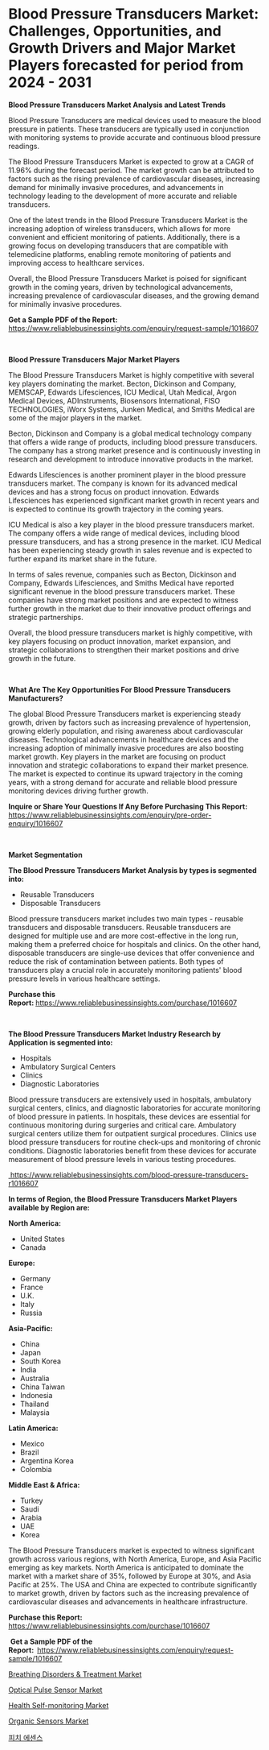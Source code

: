 <p><h1>Blood Pressure Transducers Market: Challenges, Opportunities, and Growth Drivers and Major Market Players forecasted for period from 2024 - 2031</h1></p><p><strong>Blood Pressure Transducers Market Analysis and Latest Trends</strong></p>
<p><p>Blood Pressure Transducers are medical devices used to measure the blood pressure in patients. These transducers are typically used in conjunction with monitoring systems to provide accurate and continuous blood pressure readings.</p><p>The Blood Pressure Transducers Market is expected to grow at a CAGR of 11.96% during the forecast period. The market growth can be attributed to factors such as the rising prevalence of cardiovascular diseases, increasing demand for minimally invasive procedures, and advancements in technology leading to the development of more accurate and reliable transducers.</p><p>One of the latest trends in the Blood Pressure Transducers Market is the increasing adoption of wireless transducers, which allows for more convenient and efficient monitoring of patients. Additionally, there is a growing focus on developing transducers that are compatible with telemedicine platforms, enabling remote monitoring of patients and improving access to healthcare services.</p><p>Overall, the Blood Pressure Transducers Market is poised for significant growth in the coming years, driven by technological advancements, increasing prevalence of cardiovascular diseases, and the growing demand for minimally invasive procedures.</p></p>
<p><strong>Get a Sample PDF of the Report:&nbsp;</strong> <a href="https://www.reliablebusinessinsights.com/enquiry/request-sample/1016607">https://www.reliablebusinessinsights.com/enquiry/request-sample/1016607</a></p>
<p>&nbsp;</p>
<p><strong>Blood Pressure Transducers Major Market Players</strong></p>
<p><p>The Blood Pressure Transducers Market is highly competitive with several key players dominating the market. Becton, Dickinson and Company, MEMSCAP, Edwards Lifesciences, ICU Medical, Utah Medical, Argon Medical Devices, ADInstruments, Biosensors International, FISO TECHNOLOGIES, iWorx Systems, Junken Medical, and Smiths Medical are some of the major players in the market.</p><p>Becton, Dickinson and Company is a global medical technology company that offers a wide range of products, including blood pressure transducers. The company has a strong market presence and is continuously investing in research and development to introduce innovative products in the market.</p><p>Edwards Lifesciences is another prominent player in the blood pressure transducers market. The company is known for its advanced medical devices and has a strong focus on product innovation. Edwards Lifesciences has experienced significant market growth in recent years and is expected to continue its growth trajectory in the coming years.</p><p>ICU Medical is also a key player in the blood pressure transducers market. The company offers a wide range of medical devices, including blood pressure transducers, and has a strong presence in the market. ICU Medical has been experiencing steady growth in sales revenue and is expected to further expand its market share in the future.</p><p>In terms of sales revenue, companies such as Becton, Dickinson and Company, Edwards Lifesciences, and Smiths Medical have reported significant revenue in the blood pressure transducers market. These companies have strong market positions and are expected to witness further growth in the market due to their innovative product offerings and strategic partnerships.</p><p>Overall, the blood pressure transducers market is highly competitive, with key players focusing on product innovation, market expansion, and strategic collaborations to strengthen their market positions and drive growth in the future.</p></p>
<p>&nbsp;</p>
<p><strong>What Are The Key Opportunities For Blood Pressure Transducers Manufacturers?</strong></p>
<p><p>The global Blood Pressure Transducers market is experiencing steady growth, driven by factors such as increasing prevalence of hypertension, growing elderly population, and rising awareness about cardiovascular diseases. Technological advancements in healthcare devices and the increasing adoption of minimally invasive procedures are also boosting market growth. Key players in the market are focusing on product innovation and strategic collaborations to expand their market presence. The market is expected to continue its upward trajectory in the coming years, with a strong demand for accurate and reliable blood pressure monitoring devices driving further growth.</p></p>
<p><strong>Inquire or Share Your Questions If Any Before Purchasing This Report:</strong> <a href="https://www.reliablebusinessinsights.com/enquiry/pre-order-enquiry/1016607">https://www.reliablebusinessinsights.com/enquiry/pre-order-enquiry/1016607</a></p>
<p>&nbsp;</p>
<p><strong>Market Segmentation</strong></p>
<p><strong>The Blood Pressure Transducers Market Analysis by types is segmented into:</strong></p>
<p><ul><li>Reusable Transducers</li><li>Disposable Transducers</li></ul></p>
<p><p>Blood pressure transducers market includes two main types - reusable transducers and disposable transducers. Reusable transducers are designed for multiple use and are more cost-effective in the long run, making them a preferred choice for hospitals and clinics. On the other hand, disposable transducers are single-use devices that offer convenience and reduce the risk of contamination between patients. Both types of transducers play a crucial role in accurately monitoring patients' blood pressure levels in various healthcare settings.</p></p>
<p><strong>Purchase this Report:&nbsp;</strong><a href="https://www.reliablebusinessinsights.com/purchase/1016607">https://www.reliablebusinessinsights.com/purchase/1016607</a></p>
<p>&nbsp;</p>
<p><strong>The Blood Pressure Transducers Market Industry Research by Application is segmented into:</strong></p>
<p><ul><li>Hospitals</li><li>Ambulatory Surgical Centers</li><li>Clinics</li><li>Diagnostic Laboratories</li></ul></p>
<p><p>Blood pressure transducers are extensively used in hospitals, ambulatory surgical centers, clinics, and diagnostic laboratories for accurate monitoring of blood pressure in patients. In hospitals, these devices are essential for continuous monitoring during surgeries and critical care. Ambulatory surgical centers utilize them for outpatient surgical procedures. Clinics use blood pressure transducers for routine check-ups and monitoring of chronic conditions. Diagnostic laboratories benefit from these devices for accurate measurement of blood pressure levels in various testing procedures.</p></p>
<p><a href="https://www.reliablebusinessinsights.com/blood-pressure-transducers-r1016607">&nbsp;https://www.reliablebusinessinsights.com/blood-pressure-transducers-r1016607</a></p>
<p><strong>In terms of Region, the Blood Pressure Transducers Market Players available by Region are:</strong></p>
<p>
    <p> <strong> North America: </strong>
        <ul>
            <li>United States</li>
            <li>Canada</li>
        </ul>
        </p> 
    <p> <strong> Europe: </strong>
        <ul>
            <li>Germany</li>
            <li>France</li>
            <li>U.K.</li>
            <li>Italy</li>
            <li>Russia</li>
        </ul>
        </p> 
    <p> <strong> Asia-Pacific: </strong>
        <ul>
            <li>China</li>
            <li>Japan</li>
            <li>South Korea</li>
            <li>India</li>
            <li>Australia</li>
            <li>China Taiwan</li>
            <li>Indonesia</li>
            <li>Thailand</li>
            <li>Malaysia</li>
        </ul>
        </p> 
    <p> <strong> Latin America: </strong>
        <ul>
            <li>Mexico</li>
            <li>Brazil</li>
            <li>Argentina Korea</li>
            <li>Colombia</li>
        </ul>
        </p> 
    <p> <strong> Middle East & Africa: </strong>
        <ul>
            <li>Turkey</li>
            <li>Saudi</li>
            <li>Arabia</li>
            <li>UAE</li>
            <li>Korea</li>
        </ul>
    </p>
    </p>
<p><p>The Blood Pressure Transducers market is expected to witness significant growth across various regions, with North America, Europe, and Asia Pacific emerging as key markets. North America is anticipated to dominate the market with a market share of 35%, followed by Europe at 30%, and Asia Pacific at 25%. The USA and China are expected to contribute significantly to market growth, driven by factors such as the increasing prevalence of cardiovascular diseases and advancements in healthcare infrastructure.</p></p>
<p><strong>Purchase this Report: </strong><a href="https://www.reliablebusinessinsights.com/purchase/1016607">https://www.reliablebusinessinsights.com/purchase/1016607</a></p>
<p>&nbsp;<strong>Get a Sample PDF of the Report:&nbsp;&nbsp;</strong><a href="https://www.reliablebusinessinsights.com/enquiry/request-sample/1016607">https://www.reliablebusinessinsights.com/enquiry/request-sample/1016607</a></p>
<p><strong></strong></p>
<p><p><a href="https://github.com/rahu1506/Market-Research-Report-List-5/blob/main/breathing-disorders-treatment-market.md">Breathing Disorders & Treatment Market</a></p><p><a href="https://medium.com/@erinveum/an-in-depth-analysis-of-the-global-optical-pulse-sensor-market-scope-and-its-rapid-growing-13-cagr-f5ea842e3c37">Optical Pulse Sensor Market</a></p><p><a href="https://github.com/juniordelafrance/Market-Research-Report-List-4/blob/main/health-self-monitoring-market.md">Health Self-monitoring Market</a></p><p><a href="https://medium.com/@tiannaorton6767/exploring-organic-sensors-market-dynamics-global-trends-and-future-growth-prospects-2024-2031-f7bd0ad0e0af">Organic Sensors Market</a></p><p><a href="https://github.com/nigaleamar09/Market-Research-Report-List-2/blob/main/690574773945.md">피치 에센스</a></p></p>